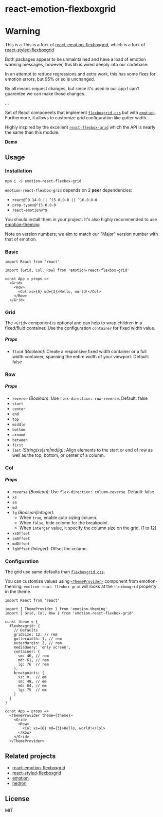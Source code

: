 # react-emotion-flexboxgrid

<!-- [![Greenkeeper badge](https://badges.greenkeeper.io/SimeonC/react-emotion-flexboxgrid.svg)](https://greenkeeper.io/)
[![npm version](https://badge.fury.io/js/react-emotion-flexboxgrid.svg)](https://badge.fury.io/js/react-styled-flexboxgrid)
[![Build Status](https://travis-ci.org/SimeonC/react-emotion-flexboxgrid.svg?branch=master)](https://travis-ci.org/SimeonC/react-emotion-flexboxgrid)
[![NPM Status](http://img.shields.io/npm/dm/react-emotion-flexboxgrid.svg?style=flat-square)](https://www.npmjs.org/package/react-emotion-flexboxgrid) -->

# Warning

This is a This is a fork of [react-emotion-flexboxgrid](https://github.com/SimeonC/react-emotion-flexboxgrid), which is a fork of [react-styled-flexboxgrid](https://github.com/LoicMahieu/react-styled-flexboxgrid)

Both packages appear to be unmaintained and have a load of emotion warning messages, however, this lib is wired deeply into our codebase.

In an attempt to reduce regressions and extra work, this has some fixes for emotion errors, but 95% or so is unchanged.

By all means request changes, but since it's used in our app I can't guarentee we can make those changes.

...

Set of React components that implement [`flexboxgrid.css`](https://github.com/kristoferjoseph/flexboxgrid) but with [`emotion`](https://github.com/emotion-js/emotion). Furthermore, it allows to customize grid configuration like gutter width...

Highly inspired by the excellent [`react-flexbox-grid`](https://github.com/roylee0704/react-flexbox-grid) which the API is nearly the same than this module.

[**Demo**](https://simeonc.github.io/react-emotion-flexboxgrid/)

## Usage

### Installation

```
npm i -S emotion-react-flexbox-grid
```

`emotion-react-flexbox-grid` depends on 2 **peer** dependencies:

- `react@^0.14.0 || ^15.0.0-0 || ^16.0.0-0`
- `prop-types@^15.0.0-0`
- `react-emotion@^9`

You should install them in your project. It's also highly recommended to use [emotion-theming](https://github.com/emotion-js/emotion/tree/master/packages/emotion-theming)

Note on version numbers; we aim to match our "Major" version number with that of emotion.

### Basic

```JSX
import React from 'react'

import {Grid, Col, Row} from 'emotion-react-flexbox-grid'

const App = props =>
  <Grid>
    <Row>
      <Col xs={6} md={3}>Hello, world!</Col>
    </Row>
  </Grid>
```

### Grid

The `<Grid>` component is optional and can help to wrap children in a fixed/fluid container. Use the configuration `container` for fixed width value.

##### Props

- `fluid` _(Boolean)_: Create a responsive fixed width container or a full width container, spanning the entire width of your viewport. Default: false

### Row

##### Props

- `reverse` _(Boolean)_: Use `flex-direction: row-reverse`. Default: false
- `start`
- `center`
- `end`
- `top`
- `middle`
- `bottom`
- `around`
- `between`
- `first`
- `last` _(String(xs|sm|md|lg)_: Align elements to the start or end of row as well as the top, bottom, or center of a column.

### Col

##### Props

- `reverse` _(Boolean)_: Use `flex-direction: column-reverse`. Default: false
- `xs`
- `sm`
- `md`
- `lg` _(Boolean|Integer)_:
  - When `true`, enable auto sizing column.
  - When `false`, hide colomn for the breakpoint.
  - When `interger` value, it specify the column size on the grid. (1 to 12)
- `xsOffset`
- `smOffset`
- `mdOffset`
- `lgOffset` _(Integer)_: Offset the column.

### Configuration

The grid use same defaults than [`flexboxgrid.css`](https://github.com/kristoferjoseph/flexboxgrid).

You can customize values using [`<ThemeProvider>`](https://github.com/emotion-js/emotion/tree/master/packages/emotion-theming) component from emotion-theming.
`emotion-react-flexbox-grid` will looks at the `flexboxgrid` property in the theme.

```JSX
import React from 'react'

import { ThemeProvider } from 'emotion-theming'
import { Grid, Col, Row } from 'emotion-react-flexbox-grid'

const theme = {
  flexboxgrid: {
    // Defaults
    gridSize: 12, // rem
    gutterWidth: 1, // rem
    outerMargin: 2, // rem
    mediaQuery: 'only screen',
    container: {
      sm: 46, // rem
      md: 61, // rem
      lg: 76  // rem
    },
    breakpoints: {
      xs: 0,  // em
      sm: 48, // em
      md: 64, // em
      lg: 75  // em
    }
  }
}

const App = props =>
  <ThemeProvider theme={theme}>
    <Grid>
      <Row>
        <Col xs={6} md={3}>Hello, world!</Col>
      </Row>
    </Grid>
  </ThemeProvider>
```

## Related projects

- [react-emotion-flexboxgrid](https://github.com/SimeonC/react-emotion-flexboxgrid)
- [react-styled-flexboxgrid](https://github.com/LoicMahieu/react-styled-flexboxgrid)
- [emotion](https://github.com/emotion-js/emotion)
- [hedron](https://github.com/JSBros/hedron)

## License

MIT
